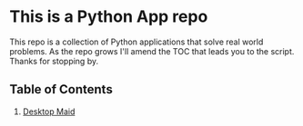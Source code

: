# This is a Python App repo

This repo is a collection of Python applications that solve real world problems. As the repo grows I'll amend the TOC that leads you to the script. Thanks for stopping by.

## Table of Contents
1. [Desktop Maid](#)